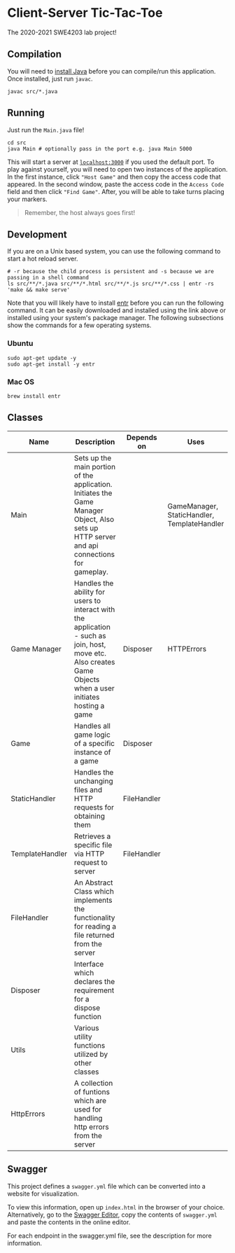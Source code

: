 # Client-Server Tic-Tac-Toe
The 2020-2021 SWE4203 lab project!

## Compilation
You will need to [install Java](https://www3.ntu.edu.sg/home/ehchua/programming/howto/JDK_Howto.html) before you can compile/run this application. Once installed, just run `javac`.

```
javac src/*.java
```

## Running
Just run the `Main.java` file!
```
cd src
java Main # optionally pass in the port e.g. java Main 5000
```

This will start a server at [`localhost:3000`](http://localhost:3000) if you used the default port. To play against yourself, you will need to open two instances of the application. In the first instance, click `"Host Game"` and then copy the access code that appeared. In the second window, paste the access code in the `Access Code` field and then click `"Find Game"`. After, you will be able to take turns placing your markers. 

> Remember, the host always goes first!

## Development
If you are on a Unix based system, you can use the following command to start a hot reload server.
```
# -r because the child process is persistent and -s because we are passing in a shell command
ls src/**/*.java src/**/*.html src/**/*.js src/**/*.css | entr -rs 'make && make serve'
```

Note that you will likely have to install [entr](http://eradman.com/entrproject/) before you can run the following command. It can be easily downloaded and installed using the link above or installed using your system's package manager. The following subsections show the commands for a few operating systems.

### Ubuntu
```
sudo apt-get update -y
sudo apt-get install -y entr
```

### Mac OS
```
brew install entr
```

## Classes
| Name | Description | Depends on | Uses |
|------|-------------|------------|------|
| Main | Sets up the main portion of the application. Initiates the Game Manager Object, Also sets up HTTP server and api connections for gameplay. | | GameManager, StaticHandler, TemplateHandler |
| Game Manager | Handles the ability for users to interact with the application - such as join, host, move etc. Also creates Game Objects when a user initiates hosting a game | Disposer | HTTPErrors |
| Game | Handles all game logic of a specific instance of a game | Disposer | |
| StaticHandler | Handles the unchanging files and HTTP requests for obtaining them | FileHandler | |
| TemplateHandler | Retrieves a specific file via HTTP request to server | FileHandler | |
| FileHandler | An Abstract Class which implements the functionality for reading a file returned from the server | | |
| Disposer | Interface which declares the requirement for a dispose function | | |
| Utils | Various utility functions utilized by other classes | | |
| HttpErrors | A collection of funtions which are used for handling http errors from the server | | |

## Swagger
This project defines a `swagger.yml` file which can be converted into a website for visualization.

To view this information, open up `index.html` in the browser of your choice. Alternatively, go to the [Swagger Editor](https://editor.swagger.io/), copy the contents of `swagger.yml` and paste the contents in the online editor.

For each endpoint in the swagger.yml file, see the description for more information.

<!-- #### Generation
First, ensure `redoc-cli` is installed.
```
npm install -g redoc-cli
```

Next, run:
```
redoc-cli bundle -o index.html swagger.yml
``` -->
